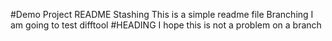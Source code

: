 #Demo Project README
Stashing
This is a simple readme file
Branching
I am going to test difftool
#HEADING
I hope this is not a problem on a branch
